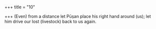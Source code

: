 +++
title = "10"

+++
(Even) from a distance let Pūṣan place his right hand around (us); let him drive our lost (livestock) back to us again.  